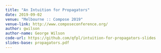 ```yaml
---
title: "An Intuition for Propagators"
date: 2019-09-02
venue: "Melbourne :: Compose 2019"
venue-link: http://www.composeconference.org/
author: gwilson
author-name: George Wilson
code-url: https://github.com/qfpl/intuition-for-propagators-slides
slides-base: propagators.pdf
---
```

